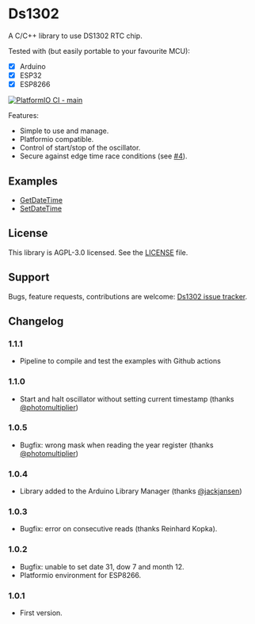 # Ds1302

A C/C++ library to use DS1302 RTC chip. 

Tested with (but easily portable to your favourite MCU):

- [X] Arduino
- [X] ESP32 
- [X] ESP8266 

[![PlatformIO CI - main](https://github.com/Treboada/Ds1302/actions/workflows/platformio.yml/badge.svg?branch=main)](https://github.com/Treboada/Ds1302/actions/workflows/platformio.yml?query=branch%3Amain)

Features:

- Simple to use and manage.
- Platformio compatible.
- Control of start/stop of the oscillator.
- Secure against edge time race conditions (see [#4][ISU02]).

## Examples

- [GetDateTime][EXA01]
- [SetDateTime][EXA02]

## License

This library is AGPL-3.0 licensed. See the [LICENSE][LIC01] file.

## Support

Bugs, feature requests, contributions are welcome: [Ds1302 issue tracker][ISU01].

[EXA01]: https://github.com/Treboada/Ds1302/tree/master/examples/get-date-time
[EXA02]: https://github.com/Treboada/Ds1302/tree/master/examples/set-date-time
[ISU01]: https://github.com/Treboada/Ds1302/issues
[ISU02]: https://github.com/Treboada/Ds1302/issues/4
[LIC01]: LICENSE

## Changelog

### 1.1.1

- Pipeline to compile and test the examples with Github actions

### 1.1.0

- Start and halt oscillator without setting current timestamp (thanks
  [@photomultiplier](https://github.com/Treboada/Ds1302/pull/9))

### 1.0.5

- Bugfix: wrong mask when reading the year register (thanks
  [@photomultiplier](https://github.com/Treboada/Ds1302/pull/8))

### 1.0.4

- Library added to the Arduino Library Manager (thanks
  [@jackjansen](https://github.com/Treboada/Ds1302/issues/2))

### 1.0.3

- Bugfix: error on consecutive reads (thanks Reinhard Kopka).

### 1.0.2

- Bugfix: unable to set date 31, dow 7 and month 12.
- Platformio environment for ESP8266.

### 1.0.1

- First version.

